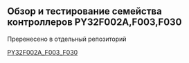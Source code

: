 ##  Обзор и тестирование семейства контроллеров PY32F002A,F003,F030

Преренесено в отдельный репозиторий

[PY32F002A_F003_F030](https://github.com/Xiamatsu/py32f002a_003_030)
